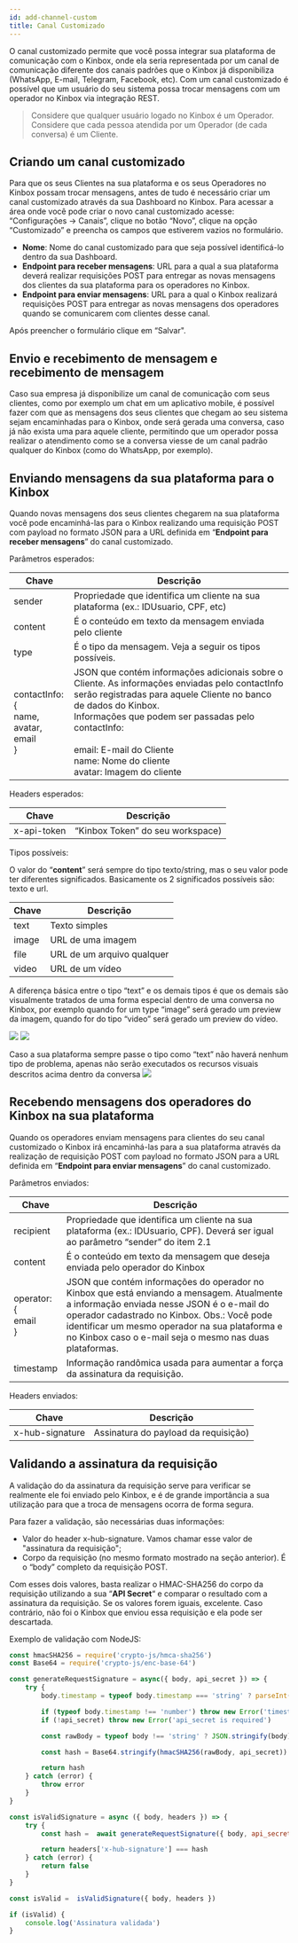 ```yaml
---
id: add-channel-custom
title: Canal Customizado
---
```


O canal customizado permite que você possa integrar sua plataforma de comunicação com o Kinbox, onde ela seria representada por um canal de comunicação diferente dos canais padrões que o Kinbox já disponibiliza (WhatsApp, E-mail, Telegram, Facebook, etc). Com um canal customizado é possível que um usuário do seu sistema possa trocar mensagens com um operador no Kinbox via integração REST. 

>Considere que qualquer usuário logado no Kinbox é um Operador.<br>
>Considere que cada pessoa atendida por um Operador (de cada conversa) é um Cliente.

## Criando um canal customizado
Para que os seus Clientes na sua plataforma e os seus Operadores no Kinbox possam trocar mensagens, antes de tudo é necessário criar um canal customizado através da sua Dashboard no Kinbox. Para acessar a área onde você pode criar o novo canal customizado acesse: “Configurações -> Canais”, clique no botão “Novo”, clique na opção “Customizado” e preencha os campos que estiverem vazios no formulário.

- **Nome**: Nome do canal customizado para que seja possível identificá-lo dentro da sua Dashboard.
- **Endpoint para receber mensagens**: URL para a qual a sua plataforma deverá realizar requisições POST para entregar as novas mensagens dos clientes da sua plataforma para os operadores no Kinbox.
- **Endpoint para enviar mensagens**: URL para a qual o Kinbox realizará requisições POST para entregar as novas mensagens dos operadores quando se comunicarem com clientes desse canal.

Após preencher o formulário clique em “Salvar".

##  Envio e recebimento de mensagem e recebimento de mensagem
Caso sua empresa já disponibilize um canal de comunicação com seus clientes, como por exemplo um chat em um aplicativo mobile, é possível fazer com que as mensagens dos seus clientes que chegam ao seu sistema sejam encaminhadas para o Kinbox, onde será gerada uma conversa, caso já não exista uma para aquele cliente, permitindo que um operador possa realizar o atendimento como se a conversa viesse de um canal padrão qualquer do Kinbox (como do WhatsApp, por exemplo).

## Enviando mensagens da sua plataforma para o Kinbox
Quando novas mensagens dos seus clientes chegarem na sua plataforma você pode encaminhá-las para o Kinbox realizando uma requisição POST com payload no formato JSON para a URL definida em “**Endpoint para receber mensagens**” do canal customizado.

Parâmetros esperados:

|     Chave      |Descrição                          
|----------------|------------------------------------------------------------------------------------------------------------------------------|
|sender          |Propriedade que identifica um cliente na sua plataforma (ex.: IDUsuario, CPF, etc)                                            |
|content         |É o conteúdo em texto da mensagem enviada pelo cliente                                                                        |
|type            |É o tipo da mensagem. Veja a seguir os tipos possíveis.                                                                       |
|contactInfo: { <br> name,<br> avatar,<br> email<br>}  |JSON que contém informações adicionais sobre o Cliente. As informações enviadas pelo contactInfo serão registradas para aquele Cliente no banco de dados do Kinbox.<br> Informações que podem ser passadas pelo contactInfo:<br><br> email: E-mail do Cliente <br>name: Nome do cliente<br> avatar: Imagem do cliente                                                                |

Headers esperados:

|     Chave      |Descrição                          
|----------------|----------------------------------------------------------------------------|
|x-api-token     |“Kinbox Token” do seu workspace)                                            |

Tipos possíveis:

O valor do “**content**” será sempre do tipo texto/string, mas o seu valor pode ter diferentes significados. Basicamente os 2 significados possíveis são: texto e url.

|     Chave      |Descrição                          
|----------------|----------------------------|
|text            |Texto simples               |
|image           |URL de uma imagem           |
|file            |URL de um arquivo qualquer  |
|video           |URL de um vídeo             |

A diferença básica entre o tipo “text” e os demais tipos é que os demais são visualmente tratados de uma forma especial dentro de uma conversa no Kinbox, por exemplo quando for um type “image” será gerado um preview da imagem, quando for do tipo “video” será gerado um preview do vídeo.

![](../../img/video_example.png)
![](../../img/image_example.png)

Caso a sua plataforma sempre passe o tipo como “text” não haverá nenhum tipo de problema, apenas não serão executados os recursos visuais descritos acima dentro da conversa
![](../../img/file_example.png)

## Recebendo mensagens dos operadores do Kinbox na sua plataforma
Quando os operadores enviam mensagens para clientes do seu canal customizado o Kinbox irá encaminhá-las para a sua plataforma através da realização de requisição POST com payload no formato JSON para a URL definida em “**Endpoint para enviar mensagens**” do canal customizado.

Parâmetros enviados:

|     Chave      |Descrição                          
|--------------|---------------------------------------------------------------------------------------------------------------------------------|
|recipient     |Propriedade que identifica um cliente na sua plataforma (ex.: IDUsuario, CPF). Deverá ser igual ao parâmetro “sender” do item 2.1|
|content       |É o conteúdo em texto da mensagem que deseja enviada pelo operador do Kinbox                                                     |
|operator: {<br> email<br> } |JSON que contém informações do operador no Kinbox que está enviando a mensagem. Atualmente a informação enviada nesse JSON é o e-mail do operador cadastrado no Kinbox. Obs.: Você pode identificar um mesmo operador na sua plataforma e no Kinbox caso o e-mail seja o mesmo nas duas plataformas.                                                                                                               |
|timestamp     |Informação randômica usada para aumentar a força da assinatura da requisição.                                                    |

Headers enviados:

|     Chave      |Descrição                          
|----------------|----------------------------------------------------------------------------|
|x-hub-signature     |Assinatura do payload da requisição)                                    |

## Validando a assinatura da requisição
A validação do da assinatura da requisição serve para verificar se realmente ele foi enviado pelo Kinbox, e é de grande importância a sua utilização para que a troca de mensagens ocorra de forma segura.

Para fazer a validação, são necessárias duas informações: 
- Valor do header x-hub-signature. Vamos chamar esse valor de "assinatura da requisição";
- Corpo da requisição (no mesmo formato mostrado na seção anterior). É o “body” completo da requisição POST.

Com esses dois valores, basta realizar o HMAC-SHA256 do corpo da requisição utilizando a sua “**API Secret**“ e comparar o resultado com a assinatura da requisição. Se os valores forem iguais, excelente. Caso contrário, não foi o Kinbox que enviou essa requisição e ela pode ser descartada.

Exemplo de validação com NodeJS:

```javascript
const hmacSHA256 = require('crypto-js/hmca-sha256')
const Base64 = require('crypto-js/enc-base-64')

const generateRequestSignature = async({ body, api_secret }) => {
    try {
        body.timestamp = typeof body.timestamp === 'string' ? parseInt(body.timestamp, 10) : body.timestamp

        if (typeof body.timestamp !== 'number') throw new Error('timestamp is required')
        if (!api_secret) throw new Error('api_secret is required')

        const rawBody = typeof body !== 'string' ? JSON.stringify(body) : body

        const hash = Base64.stringify(hmacSHA256(rawBody, api_secret))

        return hash
    } catch (error) {
        throw error
    }
}

const isValidSignature = async ({ body, headers }) => {
    try {
        const hash =  await generateRequestSignature({ body, api_secret: 'Sua_API_Secret_aqui' })

        return headers['x-hub-signature'] === hash
    } catch (error) {
        return false
    }
}

const isValid =  isValidSignature({ body, headers })

if (isValid) {
    console.log('Assinatura validada')
}
```